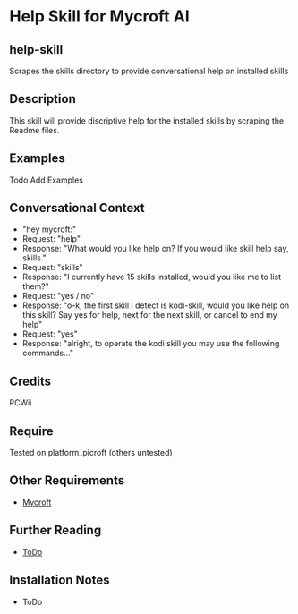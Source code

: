 # Help Skill for Mycroft AI
## help-skill
Scrapes the skills directory to provide conversational help on installed skills

## Description 
This skill will provide discriptive help for the installed skills by scraping the Readme files.
## Examples
Todo Add Examples
## Conversational Context
* "hey mycroft:"
* Request: "help"
* Response: "What would you like help on? If you would like skill help say, skills."
* Request: "skills"
* Response: "I currently have 15 skills installed, would you like me to list them?"
* Request: "yes / no"
* Response: "o-k, the first skill i detect is kodi-skill, would you like help on this skill? Say yes for help,
next for the next skill, or cancel to end my help"
* Request: "yes"
* Response: "alright, to operate the kodi skill you may use the following commands..."
## Credits
PCWii
## Require 
Tested on platform_picroft (others untested) 
## Other Requirements
- [Mycroft](https://docs.mycroft.ai/installing.and.running/installation)
## Further Reading
- [ToDo](https://)
## Installation Notes
- ToDo